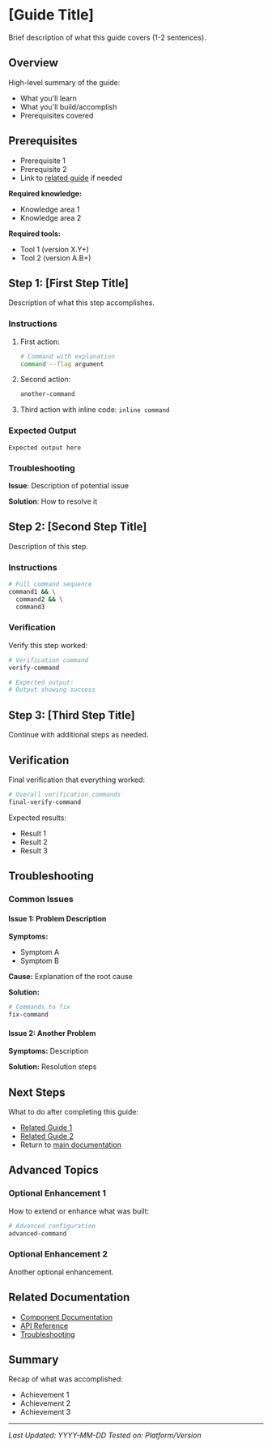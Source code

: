 # [Guide Title]

Brief description of what this guide covers (1-2 sentences).

## Overview

High-level summary of the guide:
- What you'll learn
- What you'll build/accomplish
- Prerequisites covered

## Prerequisites

- Prerequisite 1
- Prerequisite 2
- Link to [related guide](./other-guide.md) if needed

**Required knowledge:**
- Knowledge area 1
- Knowledge area 2

**Required tools:**
- Tool 1 (version X.Y+)
- Tool 2 (version A.B+)

## Step 1: [First Step Title]

Description of what this step accomplishes.

### Instructions

1. First action:
   ```bash
   # Command with explanation
   command --flag argument
   ```

2. Second action:
   ```bash
   another-command
   ```

3. Third action with inline code: `inline command`

### Expected Output

```
Expected output here
```

### Troubleshooting

**Issue**: Description of potential issue

**Solution**: How to resolve it

## Step 2: [Second Step Title]

Description of this step.

### Instructions

```bash
# Full command sequence
command1 && \
  command2 && \
  command3
```

### Verification

Verify this step worked:

```bash
# Verification command
verify-command

# Expected output:
# Output showing success
```

## Step 3: [Third Step Title]

Continue with additional steps as needed.

## Verification

Final verification that everything worked:

```bash
# Overall verification commands
final-verify-command
```

Expected results:
- Result 1
- Result 2
- Result 3

## Troubleshooting

### Common Issues

#### Issue 1: Problem Description

**Symptoms:**
- Symptom A
- Symptom B

**Cause:** Explanation of the root cause

**Solution:**
```bash
# Commands to fix
fix-command
```

#### Issue 2: Another Problem

**Symptoms:** Description

**Solution:** Resolution steps

## Next Steps

What to do after completing this guide:
- [Related Guide 1](./related-guide-1.md)
- [Related Guide 2](./related-guide-2.md)
- Return to [main documentation](../README.md)

## Advanced Topics

### Optional Enhancement 1

How to extend or enhance what was built:

```bash
# Advanced configuration
advanced-command
```

### Optional Enhancement 2

Another optional enhancement.

## Related Documentation

- [Component Documentation](../components/component-name/README.md)
- [API Reference](../api/api-name.md)
- [Troubleshooting](./troubleshooting.md)

## Summary

Recap of what was accomplished:
- Achievement 1
- Achievement 2
- Achievement 3

---

*Last Updated: YYYY-MM-DD*
*Tested on: Platform/Version*
